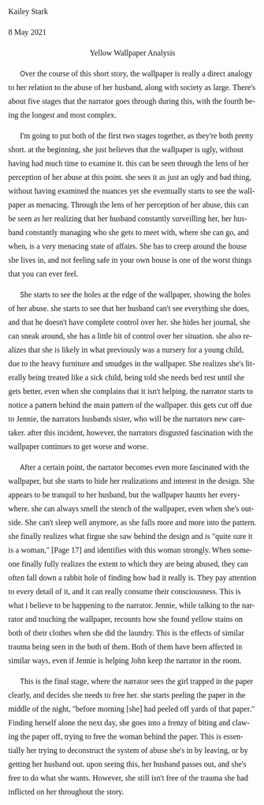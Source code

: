 <!DOCTYPE HTML PUBLIC "-//W3C//DTD HTML 4.0 Transitional//EN">
<html>
<head>
	<meta http-equiv="content-type" content="text/html; charset=windows-1252"/>
	<title></title>
	<meta name="generator" content="LibreOffice 6.0.4.2 (Windows)"/>
	<meta name="created" content="00:00:00"/>
	<meta name="changed" content="2021-05-09T11:59:46.572000000"/>
</head>
<body lang="en-US" dir="ltr">
<p style="line-height: 200%"><font face="Times New Roman"><font size="3" style="font-size: 12pt">Kailey
Stark</font></font></p>
<p style="line-height: 200%"><font face="Times New Roman"><font size="3" style="font-size: 12pt">8
May 2021</font></font></p>
<p align="center" style="line-height: 200%"><font face="Times New Roman"><font size="3" style="font-size: 12pt">Yellow
Wallpaper Analysis </font></font>
</p>
<p><!--  --><!--  --><!--  --></p>
<p style="line-height: 200%">&nbsp;&nbsp;&nbsp;&nbsp;&nbsp; O<font face="Times New Roman"><font size="3" style="font-size: 12pt">ver
the course of this short story, the wallpaper is really a direct
analogy to her relation to the abuse of her husband, along with
society as large. There's about five stages that the narrator goes
through during this, with the fourth being the longest and most
complex. </font></font>
</p>
<p style="line-height: 200%">&nbsp;&nbsp;&nbsp;&nbsp;&nbsp; <font face="Times New Roman"><font size="3" style="font-size: 12pt">I'm
going to put both of the first two stages together, as they're both
pretty short. at the beginning, she just believes that the wallpaper
is ugly, without having had much time to examine it. this can be seen
through the lens of her perception of her abuse at this point. she
sees it as just an ugly and bad thing, without having examined the
nuances yet<!--  --> she eventually starts to see the wallpaper as
menacing. Through the lens of her perception of her abuse, this can
be seen as her realizing that her husband constantly surveilling her,
her husband constantly managing who she gets to meet with, where she
can go, and when, is a very menacing state of affairs. She has to
creep around the house she lives in, and not feeling safe in your own
house is one of the worst things that you can ever feel. </font></font>
</p>
<p style="line-height: 200%">&nbsp;&nbsp;&nbsp;&nbsp;&nbsp; S<font face="Times New Roman"><font size="3" style="font-size: 12pt">he
starts to see the holes at the edge of the wallpaper, showing the
holes of her abuse. she starts to see that her husband can't see
everything she does, and that he doesn't have complete control over
her. she hides her journal, she can sneak around, she has a little
bit of control over her situation. she also realizes that she is
likely in what previously was a nursery for a young child, due to the
heavy furniture and smudges in the wallpaper. She realizes she's
literally being treated like a sick child, being told she needs bed
rest until she gets better, even when she complains that it isn't
helping. the narrator starts to notice a pattern behind the main
pattern of the wallpaper. this gets cut off due to Jennie, the
narrators husbands sister, who will be the narrators new caretaker.
after this incident, however, the narrators disgusted fascination
with the wallpaper continues to get worse and worse. </font></font>
</p>
<p style="line-height: 200%">&nbsp;&nbsp;&nbsp;&nbsp;&nbsp;<!--  --><!--  -->
A<font face="Times New Roman"><font size="3" style="font-size: 12pt">fter
a certain point, the narrator becomes even more fascinated with the
wallpaper, but she starts to hide her realizations and interest in
the design. She appears to be tranquil to her husband, but the
wallpaper haunts her everywhere. she can always smell the stench of
the wallpaper, even when she's outside. She can't sleep well anymore,
as she falls more and more into the pattern. she finally realizes what firgue she saw behind the design and is "quite sure it is a woman," [Page 17] and identifies with this woman strongly.<!--  -->
When someone finally fully realizes the extent to which they are
being abused, they can often fall down a rabbit hole of finding how
bad it really is. They pay attention to every detail of it, and it
can really consume their consciousness. This is what i believe to be
happening to the narrator.<!--  --> Jennie, while talking to the
narrator and touching the wallpaper, recounts how she found yellow
stains on both of their clothes when she did the laundry. This is the
effects of similar trauma being seen in the both of them. Both of
them have been affected in similar ways, even if Jennie is helping
John keep the narrator in the room. </font></font>
</p>
<p style="line-height: 200%">&nbsp;&nbsp;&nbsp;&nbsp;&nbsp;<!--  --><!--  -->
T<font face="Times New Roman"><font size="3" style="font-size: 12pt">his
is the final stage, where the narrator sees the girl trapped in the
paper clearly, and decides she needs to free her. she starts peeling
the paper in the middle of the night, "before morning [she] had peeled off yards of that paper." Finding herself alone the next day, she goes into a frenzy of
biting and clawing the paper off, trying to free the woman behind the
paper. This is essentially her trying to deconstruct the system of
abuse she's in by leaving, or by getting her husband out. upon seeing
this, her husband passes out, and she's free to do what she wants.
However, she still isn't free of the trauma she had inflicted on her
</font></font><font face="Times New Roman"><font size="3" style="font-size: 12pt">throughout</font></font><font face="Times New Roman"><font size="3" style="font-size: 12pt">
the story. </font></font>
</p>
</body>
</html>